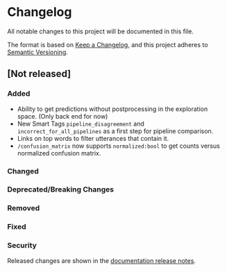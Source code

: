 # Changelog

All notable changes to this project will be documented in this file.

The format is based on [Keep a Changelog](https://keepachangelog.com/en/1.0.0/), and this project
adheres to [Semantic Versioning](https://semver.org/spec/v2.0.0.html).

## [Not released]

### Added
- Ability to get predictions without postprocessing in the exploration space. (Only back end for
  now)
- New Smart Tags `pipeline_disagreement` and `incorrect_for_all_pipelines` as a first step for pipeline comparison.
- Links on top words to filter utterances that contain it.
- `/confusion_matrix` now supports `normalized:bool` to get counts versus normalized confusion matrix.

### Changed

### Deprecated/Breaking Changes


### Removed

### Fixed

### Security

Released changes are shown in the
[documentation release notes](docs/getting-started/release-notes.md).
